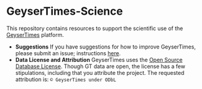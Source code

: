 # GeyserTimes-Science
This repository contains resources to support the scientific use of the [GeyserTimes](http://geysertimes.org) platform. 

* **Suggestions**
If you have suggestions for how to improve GeyserTimes, please submit an issue; instructions  [here](https://help.github.com/articles/creating-an-issue/).
* **Data License and Attribution** GeyserTimes uses the [Open Source Database License](http://opendatacommons.org/licenses/odbl/summary/). Though GT data are open, the license has a few stipulations, including that you attribute the project. The requested attribution is: `© GeyserTimes under ODbL`
